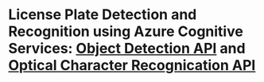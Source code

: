 # License Plate Detection and Recognition using Azure Cognitive Services: <a href="https://docs.microsoft.com/en-us/azure/cognitive-services/computer-vision/concept-object-detection">Object Detection API</a> and <a href="https://docs.microsoft.com/en-us/azure/cognitive-services/computer-vision/overview-ocr">Optical Character Recognication API</a> 
